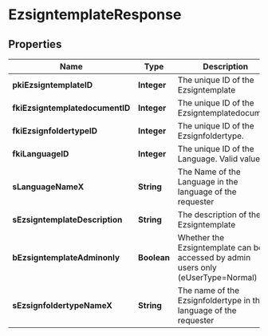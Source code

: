 

# EzsigntemplateResponse

## Properties

Name | Type | Description | Notes
------------ | ------------- | ------------- | -------------
**pkiEzsigntemplateID** | **Integer** | The unique ID of the Ezsigntemplate | 
**fkiEzsigntemplatedocumentID** | **Integer** | The unique ID of the Ezsigntemplatedocument |  [optional]
**fkiEzsignfoldertypeID** | **Integer** | The unique ID of the Ezsignfoldertype. | 
**fkiLanguageID** | **Integer** | The unique ID of the Language.  Valid values:  |Value|Description| |-|-| |1|French| |2|English| | 
**sLanguageNameX** | **String** | The Name of the Language in the language of the requester | 
**sEzsigntemplateDescription** | **String** | The description of the Ezsigntemplate | 
**bEzsigntemplateAdminonly** | **Boolean** | Whether the Ezsigntemplate can be accessed by admin users only (eUserType&#x3D;Normal) | 
**sEzsignfoldertypeNameX** | **String** | The name of the Ezsignfoldertype in the language of the requester | 




